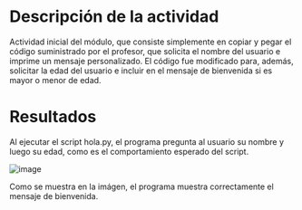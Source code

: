 # Descripción de la actividad

Actividad inicial del módulo, que consiste simplemente en copiar y pegar el código suministrado por el profesor, que solicita el nombre del usuario e imprime un mensaje personalizado. El código fue modificado para, además, solicitar la edad del usuario e incluir en el mensaje de bienvenida si es mayor o menor de edad.

# Resultados

Al ejecutar el script hola.py, el programa pregunta al usuario su nombre y luego su edad, como es el comportamiento esperado del script.

![image](https://github.com/user-attachments/assets/5975411e-1605-4c88-98f4-eea092254998)

Como se muestra en la imágen, el programa muestra correctamente el mensaje de bienvenida.
